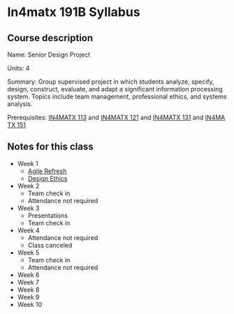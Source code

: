 # In4matx 191B Syllabus

## Course description

Name: Senior Design Project

Units: 4

Summary: Group supervised project in which students analyze, specify, design, construct, evaluate, and adapt a significant information processing system. Topics include team management, professional ethics, and systems analysis.

Prerequisites: [IN4MATX 113](https://catalogue.uci.edu/search/?P=IN4MATX%20113 "IN4MATX 113") and [IN4MATX 121](https://catalogue.uci.edu/search/?P=IN4MATX%20121 "IN4MATX 121") and [IN4MATX 131](https://catalogue.uci.edu/search/?P=IN4MATX%20131 "IN4MATX 131") and [IN4MATX 151](https://catalogue.uci.edu/search/?P=IN4MATX%20151 "IN4MATX 151")

## Notes for this class

- Week 1
    - [Agile Refresh](./week1/agile-refresh.md)
    - [Design Ethics](./week1/design-ethics.md)
- Week 2
	- Team check in
	- Attendance not required
- Week 3
	- Presentations
	- Team check in
- Week 4
	- Attendance not required
	- Class canceled
- Week 5
    - Team check in
    - Attendance not required
- Week 6
- Week 7
- Week 8
- Week 9
- Week 10
